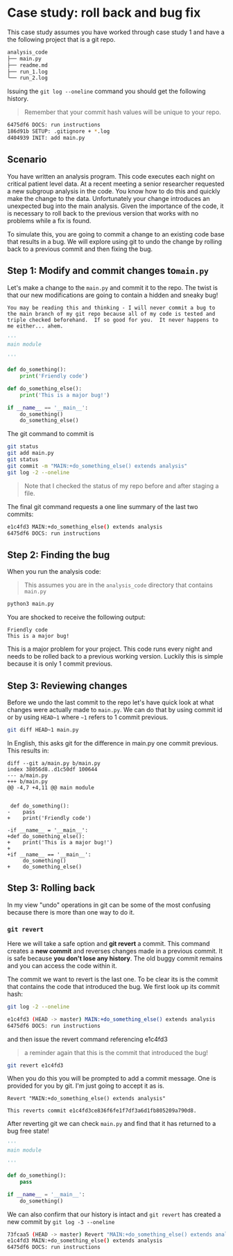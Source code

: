 # Case study: roll back and bug fix

This case study assumes you have worked through case study 1 and have a the following project that is a git repo.

```bash
analysis_code
├── main.py
├── readme.md
├── run_1.log
└── run_2.log
```

Issuing the `git log --oneline` command you should get the following history.

> Remember that your commit hash values will be unique to your repo.

```bash
6475df6 DOCS: run instructions
186d91b SETUP: .gitignore + *.log
d404939 INIT: add main.py
```

## Scenario

You have written an analysis program.  This code executes each night on critical patient level data.  At a recent meeting a senior researcher requested a new subgroup analysis in the code.  You know how to do this and quickly make the change to the data.  Unfortunately your change introduces an unexpected bug into the main analysis.  Given the importance of the code, it is necessary to roll back to the previous version that works with no problems while a fix is found.

To simulate this, you are going to commit a change to an existing code base that results in a bug.  We will explore using git to undo the change by rolling back to a previous commit and then fixing the bug.

## Step 1: Modify and commit changes to`main.py`

Let's make a change to the `main.py` and commit it to the repo.  The twist is that our new modifications are going to contain a hidden and sneaky bug!

```{admonition} This would never happen in real life
You may be reading this and thinking - I will never commit a bug to the main branch of my git repo because all of my code is tested and triple checked beforehand.  If so good for you.  It never happens to me either... ahem.
```

```python
'''
main module

'''

def do_something():
    print('Friendly code')

def do_something_else():
    print('This is a major bug!')

if __name__ == '__main__':
    do_something()
    do_something_else()

```

The git command to commit is

```bash
git status
git add main.py
git status
git commit -m "MAIN:+do_something_else() extends analysis"
git log -2 --oneline
```

> Note that I checked the status of my repo before and after staging a file.

The final git command requests a one line summary of the last two commits:

```bash
e1c4fd3 MAIN:+do_something_else() extends analysis
6475df6 DOCS: run instructions
```
## Step 2: Finding the bug

When you run the analysis code:

> This assumes you are in the `analysis_code` directory that contains `main.py`

```bash
python3 main.py
```
You are shocked to receive the following output:

```shell
Friendly code
This is a major bug!
```
This is a major problem for your project.  This code runs every night and needs to be rolled back to a previous working version.  Luckily this is simple because it is only 1 commit previous.

## Step 3: Reviewing changes

Before we undo the last commit to the repo let's have quick look at what changes were actually made to `main.py`.  We can do that by using commit id or by using `HEAD~1` where `~1` refers to 1 commit previous.

```bash
git diff HEAD~1 main.py
```
In English, this asks git for the difference in main.py one commit previous.  This results in:

```shell
diff --git a/main.py b/main.py
index 38056d8..d1c50df 100644
--- a/main.py
+++ b/main.py
@@ -4,7 +4,11 @@ main module

 
 def do_something():
-    pass
+    print('Friendly code')
 
-if __name__ = '__main__':
+def do_something_else():
+    print('This is a major bug!')
+
+if __name__ == '__main__':
     do_something()
+    do_something_else()

```

## Step 3: Rolling back

In my view "undo" operations in git can be some of the most confusing because there is more than one way to do it.  

### `git revert`

Here we will take a safe option and **git revert** a commit.  This command creates a **new commit** and reverses changes made in a previous commit.  It is safe because **you don't lose any history**.  The old buggy commit remains and you can access the code within it.  

The commit we want to revert is the last one.  To be clear its is the commit that contains the code that introduced the bug.  We first look up its commit hash:

```bash
git log -2 --oneline
```

```bash
e1c4fd3 (HEAD -> master) MAIN:+do_something_else() extends analysis
6475df6 DOCS: run instructions
```

and then issue the revert command referencing e1c4fd3

> a reminder again that this is the commit that introduced the bug!

```bash
git revert e1c4fd3
```

When you do this you will be prompted to add a commit message.  One is provided for you by git.  I'm just going to accept it as is.

```nano
Revert "MAIN:+do_something_else() extends analysis"

This reverts commit e1c4fd3ce836f6fe1f7df3a6d1fb805209a790d8.
```

After reverting git we can check `main.py` and find that it has returned to a bug free state!

```python
'''
main module

'''

def do_something():
    pass

if __name__ = '__main__':
    do_something()
```

We can also confirm that our history is intact and `git revert` has created a new commit by `git log -3 --oneline`

```bash
73fcaa5 (HEAD -> master) Revert "MAIN:+do_something_else() extends analysis"
e1c4fd3 MAIN:+do_something_else() extends analysis
6475df6 DOCS: run instructions

```




